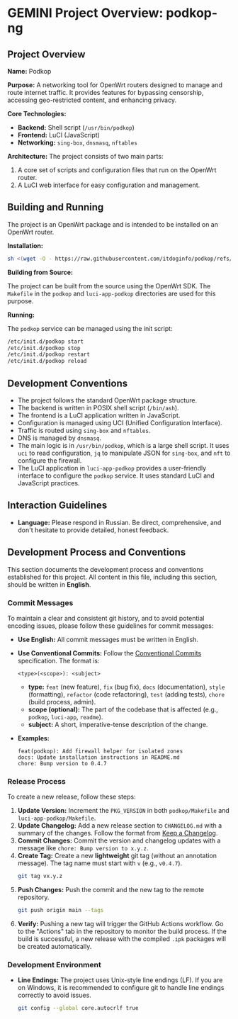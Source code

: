 # GEMINI Project Overview: podkop-ng

## Project Overview

**Name:** Podkop

**Purpose:** A networking tool for OpenWrt routers designed to manage and route internet traffic. It provides features for bypassing censorship, accessing geo-restricted content, and enhancing privacy.

**Core Technologies:**

*   **Backend:** Shell script (`/usr/bin/podkop`)
*   **Frontend:** LuCI (JavaScript)
*   **Networking:** `sing-box`, `dnsmasq`, `nftables`

**Architecture:** The project consists of two main parts:

1.  A core set of scripts and configuration files that run on the OpenWrt router.
2.  A LuCI web interface for easy configuration and management.

## Building and Running

The project is an OpenWrt package and is intended to be installed on an OpenWrt router.

**Installation:**

```sh
sh <(wget -O - https://raw.githubusercontent.com/itdoginfo/podkop/refs/heads/main/install.sh)
```

**Building from Source:**

The project can be built from the source using the OpenWrt SDK. The `Makefile` in the `podkop` and `luci-app-podkop` directories are used for this purpose.

**Running:**

The `podkop` service can be managed using the init script:

```sh
/etc/init.d/podkop start
/etc/init.d/podkop stop
/etc/init.d/podkop restart
/etc/init.d/podkop reload
```

## Development Conventions

*   The project follows the standard OpenWrt package structure.
*   The backend is written in POSIX shell script (`/bin/ash`).
*   The frontend is a LuCI application written in JavaScript.
*   Configuration is managed using UCI (Unified Configuration Interface).
*   Traffic is routed using `sing-box` and `nftables`.
*   DNS is managed by `dnsmasq`.
*   The main logic is in `/usr/bin/podkop`, which is a large shell script. It uses `uci` to read configuration, `jq` to manipulate JSON for `sing-box`, and `nft` to configure the firewall.
*   The LuCI application in `luci-app-podkop` provides a user-friendly interface to configure the `podkop` service. It uses standard LuCI and JavaScript practices.

## Interaction Guidelines

*   **Language:** Please respond in Russian. Be direct, comprehensive, and don't hesitate to provide detailed, honest feedback.

## Development Process and Conventions

This section documents the development process and conventions established for this project. All content in this file, including this section, should be written in **English**.

### Commit Messages

To maintain a clear and consistent git history, and to avoid potential encoding issues, please follow these guidelines for commit messages:

*   **Use English:** All commit messages must be written in English.
*   **Use Conventional Commits:** Follow the [Conventional Commits](https://www.conventionalcommits.org/en/v1.0.0/) specification. The format is:
    ```
    <type>(<scope>): <subject>
    ```
    *   **type:** `feat` (new feature), `fix` (bug fix), `docs` (documentation), `style` (formatting), `refactor` (code refactoring), `test` (adding tests), `chore` (build process, admin).
    *   **scope (optional):** The part of the codebase that is affected (e.g., `podkop`, `luci-app`, `readme`).
    *   **subject:** A short, imperative-tense description of the change.

*   **Examples:**
    ```
    feat(podkop): Add firewall helper for isolated zones
    docs: Update installation instructions in README.md
    chore: Bump version to 0.4.7
    ```

### Release Process

To create a new release, follow these steps:

1.  **Update Version:** Increment the `PKG_VERSION` in both `podkop/Makefile` and `luci-app-podkop/Makefile`.
2.  **Update Changelog:** Add a new release section to `CHANGELOG.md` with a summary of the changes. Follow the format from [Keep a Changelog](https://keepachangelog.com/en/1.1.1/).
3.  **Commit Changes:** Commit the version and changelog updates with a message like `chore: Bump version to x.y.z`.
4.  **Create Tag:** Create a new **lightweight** git tag (without an annotation message). The tag name must start with `v` (e.g., `v0.4.7`).
    ```sh
    git tag vx.y.z
    ```
5.  **Push Changes:** Push the commit and the new tag to the remote repository.
    ```sh
    git push origin main --tags
    ```
6.  **Verify:** Pushing a new tag will trigger the GitHub Actions workflow. Go to the "Actions" tab in the repository to monitor the build process. If the build is successful, a new release with the compiled `.ipk` packages will be created automatically.

### Development Environment

*   **Line Endings:** The project uses Unix-style line endings (LF). If you are on Windows, it is recommended to configure git to handle line endings correctly to avoid issues.
    ```sh
    git config --global core.autocrlf true
    ```